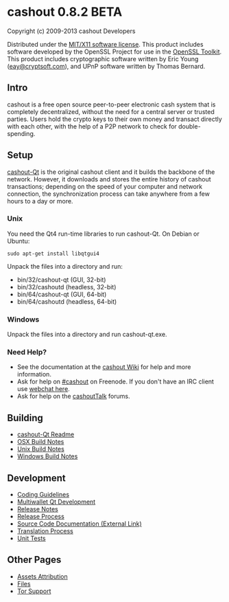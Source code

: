 cashout 0.8.2 BETA 
====================

Copyright (c) 2009-2013 cashout Developers

Distributed under the [MIT/X11 software license](http://www.opensource.org/licenses/mit-license.php).
This product includes software developed by the OpenSSL Project for use in the [OpenSSL Toolkit](http://www.openssl.org/). This product includes
cryptographic software written by Eric Young ([eay@cryptsoft.com](mailto:eay@cryptsoft.com)), and UPnP software written by Thomas Bernard.


Intro
---------------------
cashout is a free open source peer-to-peer electronic cash system that is
completely decentralized, without the need for a central server or trusted
parties.  Users hold the crypto keys to their own money and transact directly
with each other, with the help of a P2P network to check for double-spending.


Setup
---------------------
[cashout-Qt](http://cashout.org/en/download) is the original cashout client and it builds the backbone of the network. However, it downloads and stores the entire history of cashout transactions; depending on the speed of your computer and network connection, the synchronization process can take anywhere from a few hours to a day or more.

### Unix

You need the Qt4 run-time libraries to run cashout-Qt. On Debian or Ubuntu:

	sudo apt-get install libqtgui4

Unpack the files into a directory and run:

- bin/32/cashout-qt (GUI, 32-bit)
- bin/32/cashoutd (headless, 32-bit)
- bin/64/cashout-qt (GUI, 64-bit)
- bin/64/cashoutd (headless, 64-bit)



### Windows

Unpack the files into a directory and run cashout-qt.exe.

### Need Help?

* See the documentation at the [cashout Wiki](https://en.cashout.it/wiki/Main_Page)
for help and more information.
* Ask for help on [#cashout](http://webchat.freenode.net?channels=cashout) on Freenode. If you don't have an IRC client use [webchat here](http://webchat.freenode.net?channels=cashout).
* Ask for help on the [cashoutTalk](https://cashouttalk.org/) forums.

Building
---------------------
- [cashout-Qt Readme](readme-qt.md)
- [OSX Build Notes](build-osx.md)
- [Unix Build Notes](build-unix.md)
- [Windows Build Notes](build-msw.md)

Development
---------------------
- [Coding Guidelines](coding.md)
- [Multiwallet Qt Development](multiwallet-qt.md)
- [Release Notes](release-notes.md)
- [Release Process](release-process.md)
- [Source Code Documentation (External Link)](https://dev.visucore.com/cashout/doxygen/)
- [Translation Process](translation_process.md)
- [Unit Tests](unit-tests.md)

Other Pages
---------------------
- [Assets Attribution](assets-attribution.md)
- [Files](files.md)
- [Tor Support](tor.md)